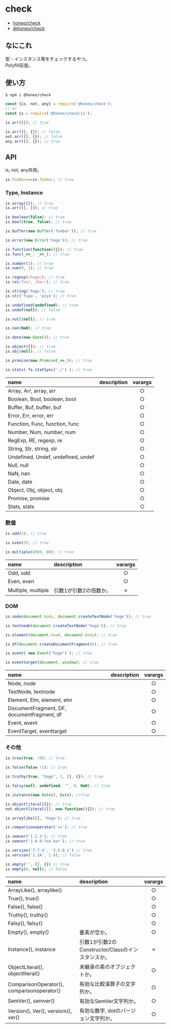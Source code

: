 # check
* [honeo/check](https://github.com/honeo/check)
* [@honeo/check](https://www.npmjs.com/package/@honeo/check)


## なにこれ
型・インスタンス等をチェックするやつ。  
Polyfill前提。


## 使い方
```bash
$ npm i @honeo/check
```
```js
const {is, not, any} = require('@honeo/check');
// or
const is = require('@honeo/check/is');

is.arr([]); // true

is.arr([], {}); // false
not.arr([], {}); // false
any.arr([], {}); // true
```


## API
is, not, any共用。
```js
is.FooBar===is.foobar; // true
```


### Type, Instance
```js
is.array([]); // true
is.arr([], []); // true

is.boolean(false); // true
is.bool(true, false); // true

is.buffer(new Buffer('foobar')); // true

is.error(new Error('hoge')); // true

is.function(function(){}); // true
is.func(_=>_, _=>_); // true

is.number(1); // true
is.num(0, 1); // true

is.regexp(/hoge/); // true
is.re(/foo/, /bar/); // true

is.string('hoge'); // true
is.str('fuga', 'piyo'); // true

is.undefined(undefined); // true
is.undef(null); // false

is.null(null); // true

is.nan(NaN); // true

is.date(new Date()); // true

is.object({}); // true
is.obj(null); // false

is.promise(new Promise(_=>_)); // true

is.stats( fs.statSync('./') ); // true
```

| name                               | description | varargs |
|:---------------------------------- |:----------- |:-------:|
| Array, Arr, array, arr             |             |    ○    |
| Boolean, Bool, boolean, bool       |             |    ○    |
| Buffer, Buf, buffer, buf           |             |    ○    |
| Error, Err, error, err             |             |    ○    |
| Function, Func, function, func     |             |    ○    |
| Number, Num, number, num           |             |    ○    |
| RegExp, RE, regexp, re             |             |    ○    |
| String, Str, string, str           |             |    ○    |
| Undefined, Undef, undefined, undef |             |    ○    |
| Null, null                         |             |    ○    |
| NaN, nan                           |             |    ○    |
| Date, date                         |             |    ○    |
| Object, Obj, object, obj           |             |    ○    |
| Promise, promise                   |             |    ○    |
| Stats, stats                       |             |    ○    |



### 数値

```js
is.odd(2); // true

is.even(3); // true

is.multiple(8080, 80); // true
```

| name               | description            | varargs |
|:------------------ |:---------------------- |:-------:|
| Odd, odd           |                        |    ○    |
| Even, even         |                        |    ○    |
| Multiple, multiple | 引数1が引数2の倍数か。 |    ✗    |




### DOM

```js
is.node(document.body, document.createTextNode('hoge')); // true

is.textnode(document.createTextNode('hoge')); // true

is.element(document.head, document.body); // true

is.df(document.createDocumentFragment()); // true

is.event( new Event("hoge") ); // true

is.eventtarget(document, window); // true
```

| name                                       | description | varargs |
|:------------------------------------------ |:----------- |:-------:|
| Node, node                                 |             |    ○    |
| TextNode, textnode                         |             |    ○    |
| Element, Elm, element, elm                 |             |    ○    |
| DocumentFragment, DF, documentfragment, df |             |    ○    |
| Event, event                               |             |    ○    |
| EventTarget, eventtarget                   |             |    ○    |


### その他

```js
is.true(true, !0); // true

is.false(false !1); // true

is.truthy(true, "hoge", 1, [], {}); // true

is.falsy(null, undefined, "", 0, NaN); // true

is.instance(new Date(), Date); //true

is.objectliteral({}); // true
not.objectliteral([], new function(){}); // true

is.arraylike([], 'hoge'); // true

is.comparisonoperator('<='); // true

is.semver('1.2.3'); // true
is.semver('1.0.0-foo.bar'); // true

is.version('7.7.4', '2.5.0.1') // true
is.version('1.2A', 1.0); // false

is.empty('', [], {}) // true
is.empty(0, null); // false
```

| name                                       | description                                       | varargs |
|:------------------------------------------ |:------------------------------------------------- |:-------:|
| ArrayLike(), arraylike()                   |                                                   |    ○    |
| True(), true()                             |                                                   |    ○    |
| False(), false()                           |                                                   |    ○    |
| Truthy(), truthy()                         |                                                   |    ○    |
| Falsy(), falsy()                           |                                                   |    ○    |
| Empty(), empty()                           | 要素が空か。                                      |    ○    |
| Instance(), instance                       | 引数1が引数2のConstructor/Classのインスタンスか。 |    ✗    |
| ObjectLiteral(), objectliteral()           | 未継承の素のオブジェクトか。                      |    ○    |
| ComparisonOperator(), comparisonoperator() | 有効な比較演算子の文字列か。                      |    ○    |
| SemVer(), semver()                         | 有効なSemVer文字列か。                            |    ○    |
| Version(), Ver(), versiom(), ver()         | 有効な数字, dotのバージョン文字列か。             |    ○    |
